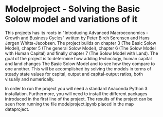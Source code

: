 # Modelproject - Solving the Basic Solow model and variations of it 

This projects has its roots in "Introducing Advanced Macroeconomics - Growth and Business Cycles" written by Peter Birch Sørensen and Hans Jørgen Whitta-Jacobsen. The project builds on chapter 3 (The Basic Solow Model), chapter 5 (The general Solow Model), chapter 6 (The Solow Model with Human Capital) and finally chapter 7 (The Solow Model with Land). The goal of the project is to determine how adding technology, human capital and land changes The Basic Solow Model and to see how they compare to one another. This will be accomplished by solving the models in terms of steady state values for capital, output and capital-output ratios, both visually and numerically. 

In order to run the project you will need a standard Anaconda Python 3 installation. Furthermore, you will need to install the different packages introduced in the first line of the project. The results of the project can be seen from running the file modelproject.ipynb placed in the map dataproject.  
